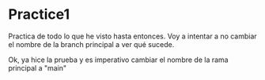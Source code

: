 # Practice1
Practica de todo lo que he visto hasta entonces. Voy a intentar a no cambiar el nombre de la branch principal a ver qué sucede.

Ok, ya hice la prueba y es imperativo cambiar el nombre de la rama principal a "main"
